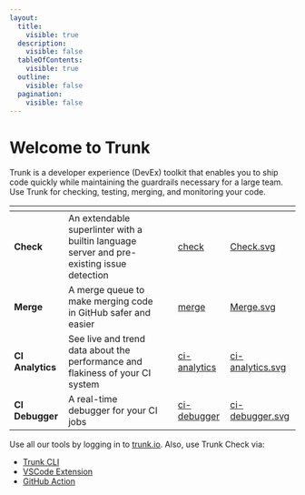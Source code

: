 ```yaml
---
layout:
  title:
    visible: true
  description:
    visible: false
  tableOfContents:
    visible: true
  outline:
    visible: false
  pagination:
    visible: false
---
```


# Welcome to Trunk

Trunk is a developer experience (DevEx) toolkit that enables you to ship code quickly while maintaining the guardrails necessary for a large team. Use Trunk for checking, testing, merging, and monitoring your code.

<table data-card-size="large" data-view="cards"><thead><tr><th></th><th></th><th data-hidden></th><th data-hidden data-card-target data-type="content-ref"></th><th data-hidden data-card-cover data-type="files"></th></tr></thead><tbody><tr><td><strong>Check</strong></td><td>An extendable superlinter with a builtin language server and pre-existing issue detection</td><td></td><td><a href="check/">check</a></td><td><a href=".gitbook/assets/Check.svg">Check.svg</a></td></tr><tr><td><strong>Merge</strong></td><td>A merge queue to make merging code in GitHub safer and easier</td><td></td><td><a href="merge/">merge</a></td><td><a href=".gitbook/assets/Merge.svg">Merge.svg</a></td></tr><tr><td><strong>CI Analytics</strong></td><td>See live and trend data about the performance and flakiness of your CI system</td><td></td><td><a href="ci-analytics/">ci-analytics</a></td><td><a href=".gitbook/assets/ci-analytics.svg">ci-analytics.svg</a></td></tr><tr><td><strong>CI Debugger</strong></td><td>A real-time debugger for your CI jobs</td><td></td><td><a href="ci-debugger/">ci-debugger</a></td><td><a href=".gitbook/assets/ci-debugger.svg">ci-debugger.svg</a></td></tr></tbody></table>

Use all our tools by logging in to [trunk.io](https://app.trunk.io/). Also, use Trunk Check via:

* [Trunk CLI](cli/)
* [VSCode Extension](https://marketplace.visualstudio.com/items?itemName=trunk.io)
* [GitHub Action](https://github.com/marketplace/actions/trunk-check)
